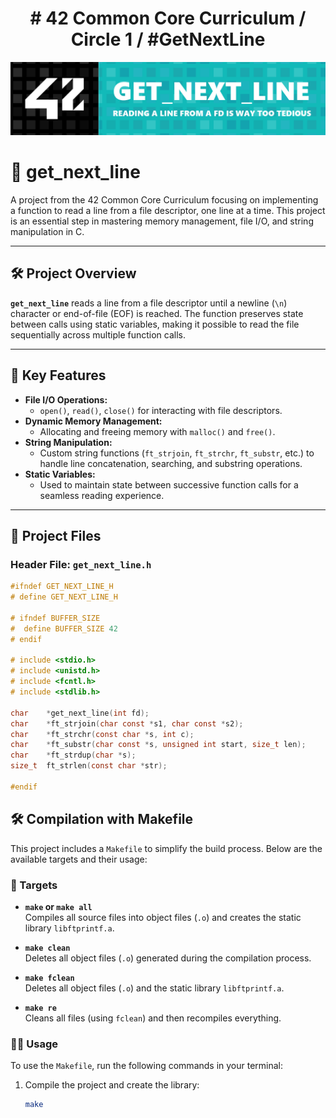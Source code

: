 <h1 align="center"> # 42 Common Core Curriculum / Circle 1 / #GetNextLine </h1>
<p align="center"><img src="https://github.com/jotavare/jotavare/blob/main/42/banners/piscine_and_common_core/github_piscine_and_common_core_banner_get_next_line.png" alt="" width="800"></p>

> 
# 📜 get_next_line

A project from the 42 Common Core Curriculum focusing on implementing a function to read a line from a file descriptor, one line at a time. This project is an essential step in mastering memory management, file I/O, and string manipulation in C.

---

## 🛠️ Project Overview

**`get_next_line`** reads a line from a file descriptor until a newline (`\n`) character or end-of-file (EOF) is reached. The function preserves state between calls using static variables, making it possible to read the file sequentially across multiple function calls.

---

## 🧩 Key Features

- **File I/O Operations:**
  - `open()`, `read()`, `close()` for interacting with file descriptors.
- **Dynamic Memory Management:**
  - Allocating and freeing memory with `malloc()` and `free()`.
- **String Manipulation:**
  - Custom string functions (`ft_strjoin`, `ft_strchr`, `ft_substr`, etc.) to handle line concatenation, searching, and substring operations.
- **Static Variables:**
  - Used to maintain state between successive function calls for a seamless reading experience.

---

## 📂 Project Files

### **Header File: `get_next_line.h`**

```c
#ifndef GET_NEXT_LINE_H
# define GET_NEXT_LINE_H

# ifndef BUFFER_SIZE
#  define BUFFER_SIZE 42
# endif

# include <stdio.h>
# include <unistd.h>
# include <fcntl.h>
# include <stdlib.h>

char    *get_next_line(int fd);
char    *ft_strjoin(char const *s1, char const *s2);
char    *ft_strchr(const char *s, int c);
char    *ft_substr(char const *s, unsigned int start, size_t len);
char    *ft_strdup(char *s);
size_t  ft_strlen(const char *str);

#endif
```

## 🛠️ Compilation with Makefile

This project includes a `Makefile` to simplify the build process. Below are the available targets and their usage:

### 🎯 Targets

- **`make` or `make all`**  
  Compiles all source files into object files (`.o`) and creates the static library `libftprintf.a`.

- **`make clean`**  
  Deletes all object files (`.o`) generated during the compilation process.

- **`make fclean`**  
  Deletes all object files (`.o`) and the static library `libftprintf.a`.

- **`make re`**  
  Cleans all files (using `fclean`) and then recompiles everything.

### 🧑‍💻 Usage

To use the `Makefile`, run the following commands in your terminal:

1. Compile the project and create the library:
   ```bash
   make

